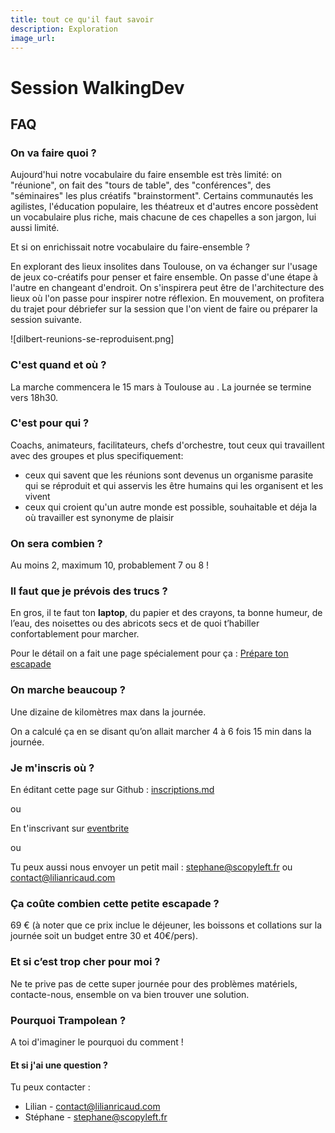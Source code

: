 ```yaml
---
title: tout ce qu'il faut savoir
description: Exploration
image_url:
---
```


# Session WalkingDev

## FAQ

### On va faire quoi ?

Aujourd'hui notre vocabulaire du faire ensemble est très limité: on "réunione", on fait des "tours de table", des "conférences", des "séminaires" les plus créatifs "brainstorment". Certains communautés les agilistes, l'éducation populaire, les théatreux et d'autres encore possèdent un vocabulaire plus riche, mais chacune de ces chapelles a son jargon, lui aussi limité.

Et si on enrichissait notre vocabulaire du faire-ensemble ?

En explorant des lieux insolites dans Toulouse, on va échanger sur l'usage de jeux co-créatifs pour penser et faire ensemble. On passe d'une étape à l'autre en changeant d'endroit. On s'inspirera peut être de l'architecture des lieux où l'on passe pour inspirer notre réflexion.
En mouvement, on profitera du trajet pour débriefer sur la session que l'on vient de faire ou préparer la session suivante.

![dilbert-reunions-se-reproduisent.png]

### C'est quand et où ?

La marche commencera le 15 mars à Toulouse au 
[]().
La journée se termine vers 18h30.

### C'est pour qui ?

Coachs, animateurs, facilitateurs, chefs d'orchestre, tout ceux qui travaillent avec des groupes et plus specifiquement:
- ceux qui savent que les réunions sont devenus un organisme parasite qui se réproduit et qui asservis les être humains qui les organisent et les vivent
- ceux qui croient qu'un autre monde est possible, souhaitable et déja la où travailler est synonyme de plaisir 



### On sera combien ?

Au moins 2, maximum 10, probablement 7 ou 8 !

### Il faut que je prévois des trucs ?

En gros, il te faut ton **laptop**, du papier et des crayons,  ta bonne humeur, de l’eau, des noisettes ou des abricots secs et de quoi t’habiller confortablement pour marcher.

Pour le détail on a fait une page spécialement pour ça : [Prépare ton escapade](http://walkingdev.fr/#walkingdev/trampolean/v34/prepare-ton-escapade.md)

### On marche beaucoup ?

Une dizaine de kilomètres max dans la journée.

On a calculé ça en se disant qu’on allait marcher 4 à 6 fois 15 min dans la journée.

### Je m'inscris où ?

En éditant cette page sur Github : [inscriptions.md](https://github.com/walkingdev/trampolean/blob/master/v34/inscriptions.md)

ou

En t'inscrivant sur [eventbrite](https://www.eventbrite.fr/e/billets-formation-lean-startup-itinerante-pour-mettre-en-marche-ou-tester-son-projet-29638759327)

ou

Tu peux aussi nous envoyer un petit mail : [stephane@scopyleft.fr](mailto:stephane@scopyleft.fr) ou [contact@lilianricaud.com](mailto:contact@lilianricaud.com)

### Ça coûte combien cette petite escapade ?

69 € (à noter que ce prix inclue le déjeuner, les boissons et collations sur la journée soit un budget entre 30 et 40€/pers).

### Et si c’est trop cher pour moi ?

Ne te prive pas de cette super journée pour des problèmes matériels, contacte-nous, ensemble on va bien trouver une solution.

### Pourquoi Trampolean ?

A toi d'imaginer le pourquoi du comment !

#### Et si j'ai une question ?

Tu peux contacter :

- Lilian - contact@lilianricaud.com
- Stéphane - stephane@scopyleft.fr
